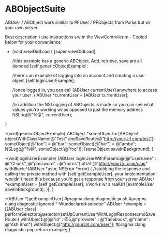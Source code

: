 # ABObjectSuite
ABUser / ABObject work similar to PFUser / PFObjects from Parse but w/ your own server

Best description / use instructions are in the ViewController.m - Copied below for your convenience

- (void)viewDidLoad {
    [super viewDidLoad];
    
    //this example has a generic ABObject. Add, retrieve, save are all demoed
    [self genericObjectExample];
    
    //here's an example of logging into an account and creating a user object
    [self loginUserExample];
    
    //once logged in, you can call [ABUser currentUser] anywhere to access your user :)
    ABUser *currentUser = [ABUser currentUser];
    
    //in addition the NSLogging of ABObjects is made so you can see what values you're working w/ as opposed to just the memory address
    NSLog(@"%@", currentUser);
    
}

-(void)genericObjectExample{
    ABObject *someObject = [ABObject objectWithClassName:@"Test" andSaveRoute:@"http://yourUrl.com/test"];
    someObject[@"foo"] = @"bar";
    someObject[@"har"] = @"ambe";
    NSLog(@"%@", someObject[@"foo"]);
    [someObject saveInBackground];
}

-(void)loginUserExample{
    [ABUser loginUserWithParams:@{@"username" : @"Chuck", @"password" : @"norris"} atUrl:@"http://yourUrl.com/user" withBlock:^(ABUser *user, NSError *error) {
        //stubbing the response and calling the private method with [self getExampleUser], your implementation wouldn't need this because you'd get a response from your server
        ABUser *exampleUser = [self getExampleUser];
        //works w/ a realUrl
        [exampleUser saveInBackground];
    }];
}


-(ABUser *)getExampleUser{
#pragma clang diagnostic push
#pragma clang diagnostic ignored "-Wundeclared-selector"
        ABUser *example = [[ABUser class] performSelector:@selector(setUpCurrentUserWithLoginResponse:andSaveRoute:) withObject:@{@"id" : @5,@"provider" : @"facebook", @"name" : @"Ash Bhat"} withObject:@"http://yourUrl.com/user"];
#pragma clang diagnostic pop
    return example;
}
